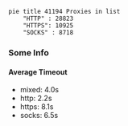 
```mermaid
pie title 41194 Proxies in list
    "HTTP" : 28823
    "HTTPS": 10925
    "SOCKS" : 8718
```

### Some Info
#### Average Timeout

- mixed: 4.0s
- http: 2.2s
- https: 8.1s
- socks: 6.5s